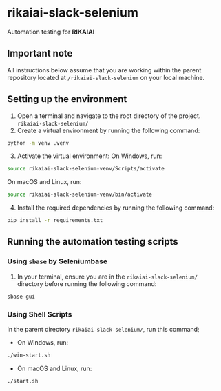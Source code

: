 # rikaiai-slack-selenium
Automation testing for **RIKAIAI**

## Important note
All instructions below assume that you are working within the parent repository located at `/rikaiai-slack-selenium` on your local machine.

## Setting up the environment
1. Open a terminal and navigate to the root directory of the project.
`rikaiai-slack-selenium/`
2. Create a virtual environment by running the following command:
```sh
python -m venv .venv
```
3. Activate the virtual environment:
On Windows, run:
```sh
source rikaiai-slack-selenium-venv/Scripts/activate
```
On macOS and Linux, run:
```sh 
source rikaiai-slack-selenium-venv/bin/activate
```
4. Install the required dependencies by running the following command:
```sh
pip install -r requirements.txt
```

## Running the automation testing scripts

### Using `sbase` by Seleniumbase
1. In your terminal, ensure you are in the `rikaiai-slack-selenium/` directory before running the following command:
```sh
sbase gui
```

### Using Shell Scripts
In the parent directory `rikaiai-slack-selenium/`, run this command;
- On Windows, run:
```sh
./win-start.sh
```
- On macOS and Linux, run:
```sh 
./start.sh 
```